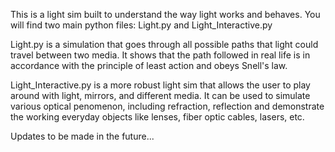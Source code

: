 This is a light sim built to understand the way light works and behaves.
You will find two main python files: Light.py and Light_Interactive.py

Light.py is a simulation that goes through all possible paths that light could travel between two media.
It shows that the path followed in real life is in accordance with the principle of least action and obeys Snell's law.

Light_Interactive.py is a more robust light sim that allows the user to play around with light, mirrors, and different media. It can be used to simulate various optical penomenon, including refraction, reflection and demonstrate the working everyday objects like lenses, fiber optic cables, lasers, etc.

Updates to be made in the future...
